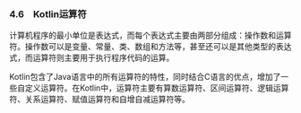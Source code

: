 ### 4.6　Kotlin运算符

计算机程序的最小单位是表达式，而每个表达式主要由两部分组成：操作数和运算符。操作数可以是变量、常量、类、数组和方法等，甚至还可以是其他类型的表达式，而运算符则主要用于执行程序代码的运算。

Kotlin包含了Java语言中的所有运算符的特性，同时结合C语言的优点，增加了一些自定义运算符。在Kotlin中，运算符主要有算数运算符、区间运算符、逻辑运算符、关系运算符、赋值运算符和自增自减运算符等。

